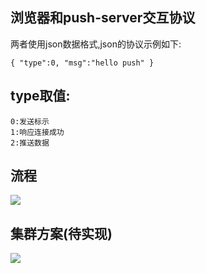 ## 浏览器和push-server交互协议

两者使用json数据格式,json的协议示例如下:

`
{
    "type":0,
    "msg":"hello push"
}
`

## type取值:
    0:发送标示
    1:响应连接成功
    2:推送数据

## 流程

![](https://github.com/huangll99/h-push/blob/master/doc/push-flow.png)

## 集群方案(待实现)

![](https://github.com/huangll99/h-push/blob/master/doc/push-cluster-flow.png)
